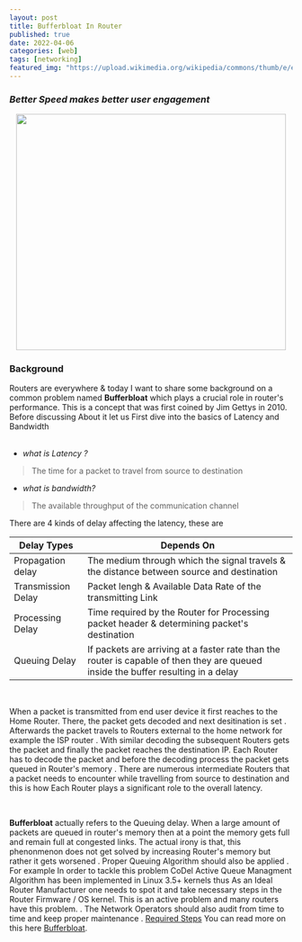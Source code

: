 ```yaml
---
layout: post
title: Bufferbloat In Router
published: true
date: 2022-04-06
categories: [web]
tags: [networking]
featured_img: "https://upload.wikimedia.org/wikipedia/commons/thumb/e/e3/ResidentialGatewayCloseup.jpg/320px-ResidentialGatewayCloseup.jpg"
---
```


### _Better Speed makes better user engagement_

<img src="https://upload.wikimedia.org/wikipedia/commons/thumb/e/e3/ResidentialGatewayCloseup.jpg/320px-ResidentialGatewayCloseup.jpg" width="480" height="420" style="display: block; margin: 0 auto">

### Background 
Routers are everywhere & today I want to share some background on a common problem named **Bufferbloat** which plays a crucial role in router's performance. This is a concept that was first coined by Jim Gettys in 2010. Before discussing About it let us First dive into the basics of Latency and Bandwidth  
<br>

- _what is Latency ?_
> The time for a packet to travel from source to destination 

- _what is bandwidth?_
> The available throughput of the communication channel 

There are 4 kinds of delay affecting the latency, these are

| **Delay Types** | **Depends On** |
| ------ | ------ |
| Propagation delay | The medium through which the signal travels & the distance between source and destination|
| Transmission Delay | Packet lengh & Available Data Rate of the transmitting Link |
| Processing Delay | Time required by the Router for Processing packet header & determining  packet's destination  |
| Queuing Delay  | If packets are arriving at a faster rate than the router is capable of then they are queued inside the buffer resulting in a delay |

<br>

When a packet is transmitted from end user device it first reaches to the Home Router. There, the packet gets decoded and next desitination is set . Afterwards the packet travels to Routers external to the home network for example the ISP router . With similar decoding the subsequent Routers gets the packet and finally the packet reaches the destination IP. Each Router has to decode the packet and before the decoding process the packet gets queued in Router's memory . There are numerous intermediate Routers that a packet needs to encounter while travelling from source to destination and this is how Each Router plays a significant role to the overall latency.

<br>

**Bufferbloat** actually refers to the Queuing delay. When a large amount of packets are queued in router's memory then at a point the memory gets full and remain full at congested links. The actual irony is that, this phenonmenon does not get solved by increasing Router's memory but rather it gets worsened . Proper Queuing Algorithm should also be applied . For example In order to tackle this problem CoDel Active Queue Managment Algorithm has been implemented in Linux 3.5+ kernels thus As an Ideal Router Manufacturer one needs to spot it and take necessary steps in the Router Firmware / OS kernel. This is an active problem and many routers have this problem.  . The Network Operators should also audit from time to time and keep proper maintenance . [Required Steps](https://www.bufferbloat.net/projects/bloat/wiki/What_can_I_do_about_Bufferbloat/) You can read more on this here  [Bufferbloat](https://www.bufferbloat.net/projects/bloat/wiki/Introduction/). 

<br>